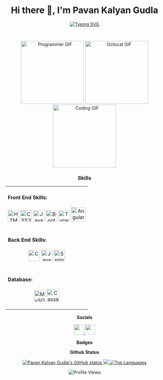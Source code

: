 <h1 align="center">Hi there 👋, I'm Pavan Kalyan Gudla</h1>
<p align="center">
  <a href="https://git.io/typing-svg">
    <img src="https://readme-typing-svg.demolab.com/?font=Fira+Code&pause=1000&color=330066&random=false&width=600&lines=%F0%9F%91%8BA+Passionate+Java+Full+Stack+%F0%9F%91%A8%F0%9F%8F%BB%E2%80%8D%F0%9F%92%BB+Web+Developer" alt="Typing SVG" />
  </a>
</p>
<br>
<p align="center">
  <img src="https://granroyalleigarape.com.br/wp-content/uploads/2021/05/programmer.gif" alt="Programmer GIF" width="200px" height="200px">
  <img src="https://rapidapi.com/blog/wp-content/uploads/2017/01/octocat.gif" alt="Octocat GIF" width="200px" height="200px">
  <img src="https://images.squarespace-cdn.com/content/v1/5769fc401b631bab1addb2ab/1541580611624-TE64QGKRJG8SWAIUS7NS/coding-freak.gif" alt="Coding GIF" width="200px" height="200px">
</p>

<h3 align="center"><b>Skills</b></h3>

<table align="center">
  <tr>
    <td>
      <h4>Front End Skills:</h4>
      <p align="center">
        <img src="https://raw.githubusercontent.com/danielcranney/readme-generator/main/public/icons/skills/html5-colored.svg" width="36" height="36" alt="HTML5" />
        <img src="https://raw.githubusercontent.com/danielcranney/readme-generator/main/public/icons/skills/css3-colored.svg" width="36" height="36" alt="CSS3" />
        <img src="https://raw.githubusercontent.com/danielcranney/readme-generator/main/public/icons/skills/javascript-colored.svg" width="36" height="36" alt="JavaScript" />
        <img src="https://raw.githubusercontent.com/danielcranney/readme-generator/main/public/icons/skills/bootstrap-colored.svg" width="36" height="36" alt="Bootstrap" />
        <img src="https://raw.githubusercontent.com/danielcranney/readme-generator/main/public/icons/skills/typescript-colored.svg" width="36" height="36" alt="TypeScript" />
        <img src="https://angular.io/assets/images/logos/angular/angular.svg" width="46" height="46" alt="Angular">
      </p>
    </td>
  </tr>
  <tr>
    <td>
      <h4>Back End Skills:</h4>
      <p align="center">
        <img src="https://raw.githubusercontent.com/danielcranney/readme-generator/main/public/icons/skills/c-colored.svg" width="36" height="36" alt="C" />
        <img src="https://raw.githubusercontent.com/danielcranney/readme-generator/main/public/icons/skills/java-colored.svg" width="36" height="36" alt="Java" />
        <img src="https://upload.wikimedia.org/wikipedia/commons/7/79/Spring_Boot.svg" width="36" height="36" alt="Spring Boot" />
      </p>
    </td>
  </tr>
  <tr>
    <td>
      <h4>Database:</h4>
      <p align="center">
        <img src="https://raw.githubusercontent.com/danielcranney/readme-generator/main/public/icons/skills/mysql-colored.svg" width="36" height="36" alt="MySQL" />
        <img src="https://upload.wikimedia.org/wikipedia/commons/5/5e/Cassandra_logo.svg" width="40" height="40" alt="Cassandra" />
      </p>
    </td>
  </tr>
</table>

<p align="center"><b>Socials</b></p>
<p align="center">
  <a href="https://www.github.com/PavanKalyanGudla" target="_blank" rel="noreferrer">
    <img src="https://raw.githubusercontent.com/danielcranney/readme-generator/main/public/icons/socials/github.svg" width="32" height="32" />
  </a>
  <a href="https://www.linkedin.com/in/pavan-kalyan-gudla/" target="_blank" rel="noreferrer">
    <img src="https://raw.githubusercontent.com/danielcranney/readme-generator/main/public/icons/socials/linkedin.svg" width="32" height="32" />
  </a>
</p>

<p align="center"><b>Badges</b></p>
<p align="center"><b>Github Status</b></p>

<p align="center">
  <a href="http://www.github.com/PavanKalyanGudla">
    <img src="https://github-readme-stats.vercel.app/api?username=PavanKalyanGudla&show_icons=true&hide=&count_private=true&title_color=f97316&text_color=ffffff&icon_color=f97316&bg_color=000000&hide_border=true&show_icons=true" alt="Pavan Kalyan Gudla's GitHub status" />
  </a>
  <a href="http://www.github.com/PavanKalyanGudla">
    <img src="https://github-readme-streak-stats.herokuapp.com/?user=PavanKalyanGudla&stroke=ffffff&background=000000&ring=f97316&fire=f97316&currStreakNum=ffffff&currStreakLabel=f97316&sideNums=ffffff&sideLabels=ffffff&dates=ffffff&hide_border=true" />
  </a>
  <a href="https://github.com/PavanKalyanGudla" align="left">
    <img src="https://github-readme-stats.vercel.app/api/top-langs/?username=PavanKalyanGudla&langs_count=10&title_color=f97316&text_color=ffffff&icon_color=f97316&bg_color=000000&hide_border=true&locale=en&custom_title=Top%20%Languages" alt="Top Languages" />
  </a>
</p>

<p align="center">
  <img src="https://komarev.com/ghpvc/?username=PavanKalyanGudla&label=Profile%20Views&color=9bff37&style=plastic" alt="Profile Views" />
</p>
